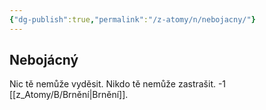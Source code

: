```yaml
---
{"dg-publish":true,"permalink":"/z-atomy/n/nebojacny/"}
---
```


## Nebojácný
Nic tě nemůže vyděsit. Nikdo tě nemůže zastrašit. -1 [[z_Atomy/B/Brnění\|Brnění]].